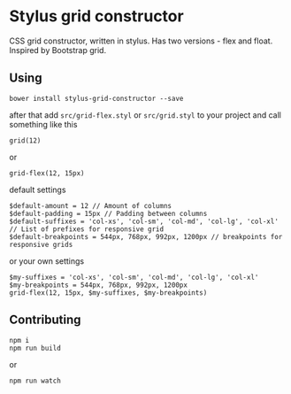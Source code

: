 # Stylus grid constructor
CSS grid constructor, written in stylus. Has two versions - flex and float.
Inspired by Bootstrap grid.

## Using
```
bower install stylus-grid-constructor --save
```
after that add ```src/grid-flex.styl``` or ```src/grid.styl``` to your project and call something like this
```stylus
grid(12)
```
or
```stylus
grid-flex(12, 15px)
```
default settings
```stylus
$default-amount = 12 // Amount of columns
$default-padding = 15px // Padding between columns
$default-suffixes = 'col-xs', 'col-sm', 'col-md', 'col-lg', 'col-xl' // List of prefixes for responsive grid
$default-breakpoints = 544px, 768px, 992px, 1200px // breakpoints for responsive grids
```
or your own settings
```stylus
$my-suffixes = 'col-xs', 'col-sm', 'col-md', 'col-lg', 'col-xl'
$my-breakpoints = 544px, 768px, 992px, 1200px
grid-flex(12, 15px, $my-suffixes, $my-breakpoints)
```

## Contributing

```
npm i
npm run build
```
or
```
npm run watch
```
